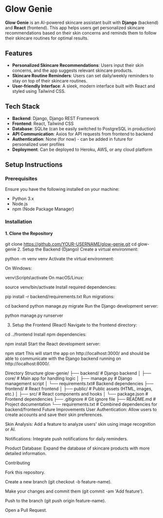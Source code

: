 # Glow Genie

**Glow Genie** is an AI-powered skincare assistant built with **Django** (backend) and **React** (frontend). This app helps users get personalized skincare recommendations based on their skin concerns and reminds them to follow their skincare routines for optimal results.

## Features

- **Personalized Skincare Recommendations**: Users input their skin concerns, and the app suggests relevant skincare products.
- **Skincare Routine Reminders**: Users can set daily/weekly reminders to stay on top of their skincare routines.
- **User-friendly Interface**: A sleek, modern interface built with React and styled using Tailwind CSS.

## Tech Stack

- **Backend**: Django, Django REST Framework
- **Frontend**: React, Tailwind CSS
- **Database**: SQLite (can be easily switched to PostgreSQL in production)
- **API Communication**: Axios for API requests from frontend to backend
- **Authentication**: None (for now) - can be added in future for personalized user profiles
- **Deployment**: Can be deployed to Heroku, AWS, or any cloud platform

## Setup Instructions

### Prerequisites

Ensure you have the following installed on your machine:

- Python 3.x
- Node.js
- npm (Node Package Manager)

### Installation

#### 1. Clone the Repository

git clone https://github.com/YOUR-USERNAME/glow-genie.git
cd glow-genie 2. Setup the Backend (Django)
Create a virtual environment:

python -m venv venv
Activate the virtual environment:

On Windows:

venv\Scripts\activate
On macOS/Linux:

source venv/bin/activate
Install required dependencies:

pip install -r backend/requirements.txt
Run migrations:

cd backend
python manage.py migrate
Run the Django development server:

python manage.py runserver

3. Setup the Frontend (React)
   Navigate to the frontend directory:

cd ../frontend
Install npm dependencies:

npm install
Start the React development server:

npm start
This will start the app on http://localhost:3000/ and should be able to communicate with the Django backend running on http://localhost:8000/.

Directory Structure
glow-genie/
├── backend/ # Django backend
│ ├── core/ # Main app for handling logic
│ ├── manage.py # Django management script
│ └── requirements.txt# Backend dependencies
├── frontend/ # React frontend
│ ├── public/ # Public assets (HTML, images, etc.)
│ ├── src/ # React components and hooks
│ └── package.json # Frontend dependencies
├── .gitignore # Git ignore file
├── README.md # Project documentation
└── requirements.txt # Combined dependencies for backend/frontend
Future Improvements
User Authentication: Allow users to create accounts and save their skin preferences.

Skin Analysis: Add a feature to analyze users' skin using image recognition or AI.

Notifications: Integrate push notifications for daily reminders.

Product Database: Expand the database of skincare products with more detailed information.

Contributing

Fork this repository.

Create a new branch (git checkout -b feature-name).

Make your changes and commit them (git commit -am 'Add feature').

Push to the branch (git push origin feature-name).

Open a Pull Request.
